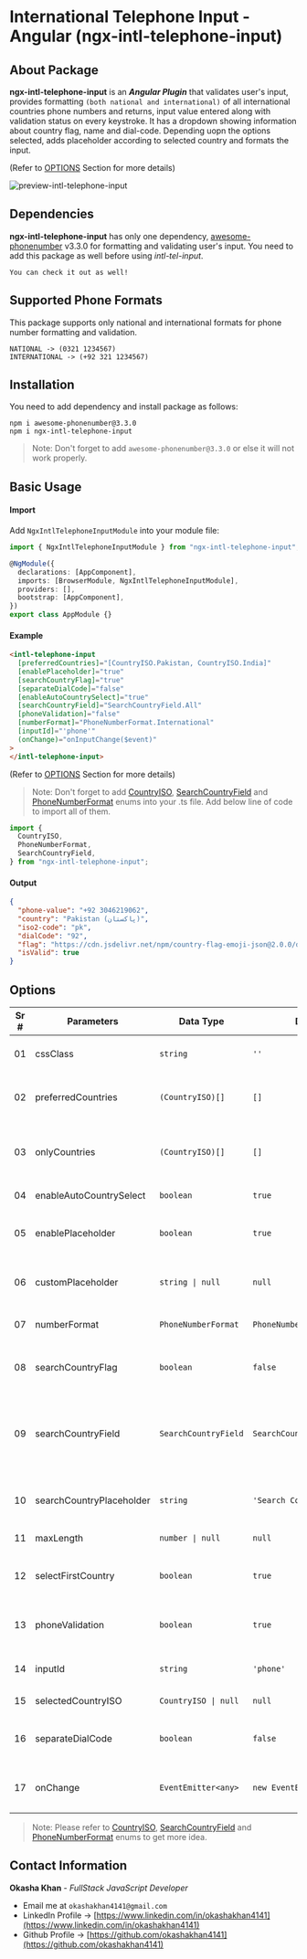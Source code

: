 # International Telephone Input - Angular (ngx-intl-telephone-input)

## About Package

**ngx-intl-telephone-input** is an **_Angular Plugin_** that validates user's input, provides formatting `(both national and international)` of all international countries phone numbers and returns, input value entered along with validation status on every keystroke. It has a dropdown showing information about country flag, name and dial-code. Depending uopn the options selected, adds placeholder according to selected country and formats the input.

(Refer to [OPTIONS](https://github.com/okashakhan4141/ngx-intel-telephone-input/blob/master/projects/ngx-intl-telephone-input/README.md#options) Section for more details)

![preview-intl-telephone-input](https://user-images.githubusercontent.com/71649242/190262842-94e5d702-e519-470d-818c-b08172ea8ee5.PNG)

## Dependencies

**ngx-intl-telephone-input** has only one dependency, [awesome-phonenumber](https://www.npmjs.com/package/awesome-phonenumber) v3.3.0 for formatting and validating user's input. You need to add this package as well before using _intl-tel-input_.

`You can check it out as well!`

## Supported Phone Formats

This package supports only national and international formats for phone number formatting and validation.

```
NATIONAL -> (0321 1234567)
INTERNATIONAL -> (+92 321 1234567)
```

## Installation

You need to add dependency and install package as follows:

```
npm i awesome-phonenumber@3.3.0
npm i ngx-intl-telephone-input
```

> Note: Don't forget to add `awesome-phonenumber@3.3.0` or else it will not work properly.

## Basic Usage

#### Import

Add `NgxIntlTelephoneInputModule` into your module file:

```typescript
import { NgxIntlTelephoneInputModule } from "ngx-intl-telephone-input";
```

```typescript
@NgModule({
  declarations: [AppComponent],
  imports: [BrowserModule, NgxIntlTelephoneInputModule],
  providers: [],
  bootstrap: [AppComponent],
})
export class AppModule {}
```

#### Example

```html
<intl-telephone-input
  [preferredCountries]="[CountryISO.Pakistan, CountryISO.India]"
  [enablePlaceholder]="true"
  [searchCountryFlag]="true"
  [separateDialCode]="false"
  [enableAutoCountrySelect]="true"
  [searchCountryField]="SearchCountryField.All"
  [phoneValidation]="false"
  [numberFormat]="PhoneNumberFormat.International"
  [inputId]="'phone'"
  (onChange)="onInputChange($event)"
>
</intl-telephone-input>
```

(Refer to [OPTIONS](https://github.com/okashakhan4141/ngx-intel-telephone-input/blob/master/projects/ngx-intl-telephone-input/README.md#options) Section for more details)

> Note: Don't forget to add [CountryISO](https://github.com/okashakhan4141/ngx-intel-telephone-input/blob/master/projects/ngx-intl-telephone-input/src/data/country-iso.enum.ts), [SearchCountryField](https://github.com/okashakhan4141/ngx-intel-telephone-input/blob/master/projects/ngx-intl-telephone-input/src/data/searchCountryField.enum.ts) and [PhoneNumberFormat](https://github.com/okashakhan4141/ngx-intel-telephone-input/blob/master/projects/ngx-intl-telephone-input/src/data/phoneNumberFormat.enum.ts) enums into your .ts file. Add below line of code to import all of them.

```typescript
import {
  CountryISO,
  PhoneNumberFormat,
  SearchCountryField,
} from "ngx-intl-telephone-input";
```

#### Output

```json
{
  "phone-value": "+92 3046219062",
  "country": "Pakistan (‫پاکستان‬‎)",
  "iso2-code": "pk",
  "dialCode": "92",
  "flag": "https://cdn.jsdelivr.net/npm/country-flag-emoji-json@2.0.0/dist/images/PK.svg",
  "isValid": true
}
```

## Options

| Sr # | Parameters               | Data Type            | Default Value                     | Description                                                                                                                |
| ---- | ------------------------ | -------------------- | --------------------------------- | -------------------------------------------------------------------------------------------------------------------------- |
| 01   | cssClass                 | `string`             | `'' `                             | Custom CSS Class that'll be added to main container.                                                                       |
| 02   | preferredCountries       | `(CountryISO)[]`     | `[]`                              | List of countries, that will appear at the top saperated by horizental line from all countries.                            |
| 03   | onlyCountries            | `(CountryISO)[]`     | `[]`                              | List of countries, that will appear in the dropdown. Preferred countries will depends upon this list.                      |
| 04   | enableAutoCountrySelect  | `boolean`            | `true`                            | If true, will select first country automatically.                                                                          |
| 05   | enablePlaceholder        | `boolean`            | `true`                            | If true, Enables and sets Input placeholder text, according to the country selected.                                       |
| 06   | customPlaceholder        | `string \| null`     | `null`                            | Custom string to be inserted as a placeholder in phone number Input tag.                                                   |
| 07   | numberFormat             | `PhoneNumberFormat`  | `PhoneNumberFormat.International` | Enables `NATIONAL` or `INTERNATIONAL` formatting.                                                                          |
| 08   | searchCountryFlag        | `boolean`            | `false`                           | Enables search <input> for countries in the dropdown.                                                                      |
| 09   | searchCountryField       | `SearchCountryField` | `SearchCountryField.All`          | Allows to search country by name, dial-code, iso2 and by all if searchCountryFlag is enabled. Use SearchCountryField enum. |
| 10   | searchCountryPlaceholder | `string`             | `'Search Country'`                | Sets placeholder for search country <input>.                                                                               |
| 11   | maxLength                | `number \| null`     | `null`                            | Maximum characters allowed in input.                                                                                       |
| 12   | selectFirstCountry       | `boolean`            | `true`                            | Selects first country from preferredCountries if it is set. If not then uses main list.                                    |
| 13   | phoneValidation          | `boolean`            | `true`                            | Toggle validation on user input. If `true`, will give feedback to user on every keystroke.                                 |
| 14   | inputId                  | `string`             | `'phone'`                         | Unique ID for <input> tag in html.                                                                                         |
| 15   | selectedCountryISO       | `CountryISO \| null` | `null`                            | Set specified country on load.                                                                                             |
| 16   | separateDialCode         | `boolean`            | `false`                           | Saperate Dial code from user input and will appear next to country flag.                                                   |
| 17   | onChange                 | `EventEmitter<any>`  | `new EventEmitter<any>()`         | Emits input value entered along with validation staus on every keystroke.                                                  |

> Note: Please refer to [CountryISO](https://github.com/okashakhan4141/ngx-intel-telephone-input/blob/master/projects/ngx-intl-telephone-input/src/data/country-iso.enum.ts), [SearchCountryField](https://github.com/okashakhan4141/ngx-intel-telephone-input/blob/master/projects/ngx-intl-telephone-input/src/data/searchCountryField.enum.ts) and [PhoneNumberFormat](https://github.com/okashakhan4141/ngx-intel-telephone-input/blob/master/projects/ngx-intl-telephone-input/src/data/phoneNumberFormat.enum.ts) enums to get more idea.

## Contact Information

**Okasha Khan** - _FullStack JavaScript Developer_

- Email me at `okashakhan4141@gmail.com`
- LinkedIn Profile -> [https://www.linkedin.com/in/okashakhan4141](https://www.linkedin.com/in/okashakhan4141)
- Github Profile -> [https://github.com/okashakhan4141](https://github.com/okashakhan4141)
